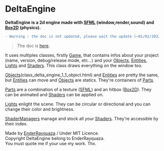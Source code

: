DeltaEngine
===========
__DeltaEngine is a 2d engine made with [SFML](sfml-dev.org "SFML") (window,render,sound) and [Box2D](box2d.ord "Box2D") (physics).__

```diff
- Warning : the doc is not updated, please wait the update (~01/01/2022)
```

> The doc is [here](doc/annotated.html "Doc").

It uses multiples classes, firstly [Game](doc/class_delta_engine_1_1_game.html), that contains infos about your project (name, version, debug/release mode, etc...) and your [Objects](doc/class_delta_engine_1_1_object.html), [Entities](doc/class_delta_engine_1_1_entity.html), [Lights](doc/class_delta_engine_1_1_light.html) and [Shaders](https://www.sfml-dev.org/documentation/2.5.1-fr/classsf_1_1Shader.php).
This class draws everything on the window too.

[Objects](doc/class_delta_engine_1_1_object.html)(class_delta_engine_1_1_object.html) and [Entities](doc/class_delta_engine_1_1_entity.html) are pretty the same, but [Entities](doc/class_delta_engine_1_1_entity.html) can move and [Objects](doc/class_delta_engine_1_1_object.html) are statics.
They're containers of [Parts](doc/class_delta_engine_1_1_part.html).

[Parts](doc/class_delta_engine_1_1_part.html) are a combination of a texture ([SFML](sfml-dev.org "SFML")) and an hitbox ([Box2D](box2d.ord "Box2D")).
They can be animated and [Shaders](https://www.sfml-dev.org/documentation/2.5.1-fr/classsf_1_1Shader.php) can be applied on.
 
[Lights](doc/class_delta_engine_1_1_light.html) enlight the scene. They can be circular or directional and you can change their color and brightness.
 
[ShaderManagers](doc/class_delta_engine_1_1_shadermanager.html) manage and stock all your [Shaders](https://www.sfml-dev.org/documentation/2.5.1-fr/classsf_1_1Shader.php).
They're accessible by their index.

Made by [EnderRayquaza](https://github.com/EnderRayquaza, "My Github") / Under MIT Licence. <br/>
Copyright DeltaEngine belong to EnderRayquaza. <br/>
You must quote me if your use my work. Thx. <br/>

